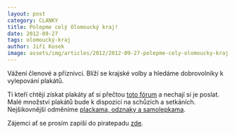 ```yaml
---
layout: post
category: CLANKY
title: Polepme celý Olomoucký kraj!
date: 2012-09-27
tags: olomoucký-kraj
author: Jiří Kosek
image: assets/img/articles/2012/2012-09-27-polepme-cely-olomoucky-kraj.jpg   #751x422 pixelu
---
```

Vážení členové a příznivci. Blíží se krajské volby a hledáme dobrovolníky k vylepování plakátů.

Ti kteří chtějí získat plakáty ať si přečtou [toto fórum](https://forum.pirati.cz/viewtopic.php?f=181&t=13328#p161568) a nechají si je poslat. Malé množství plakátů bude k dispozici na schůzích a setkáních. Nejšikovnější odměníme [plackama, odznaky a samolepkama](http://shop.pirati.cz/pirateshop/eshop/22-1-BUTTONY-PLACKY).

Zájemci ať se prosím zapíší do piratepadu [zde](https://forum.pirati.cz/viewtopic.php?f=80&t=13483#p163792).